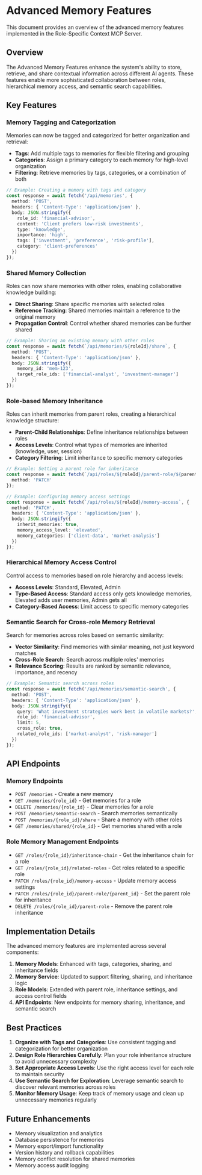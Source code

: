 # Advanced Memory Features

This document provides an overview of the advanced memory features implemented in the Role-Specific Context MCP Server.

## Overview

The Advanced Memory Features enhance the system's ability to store, retrieve, and share contextual information across different AI agents. These features enable more sophisticated collaboration between roles, hierarchical memory access, and semantic search capabilities.

## Key Features

### Memory Tagging and Categorization

Memories can now be tagged and categorized for better organization and retrieval:

- **Tags**: Add multiple tags to memories for flexible filtering and grouping
- **Categories**: Assign a primary category to each memory for high-level organization
- **Filtering**: Retrieve memories by tags, categories, or a combination of both

```typescript
// Example: Creating a memory with tags and category
const response = await fetch('/api/memories', {
  method: 'POST',
  headers: { 'Content-Type': 'application/json' },
  body: JSON.stringify({
    role_id: 'financial-advisor',
    content: 'Client prefers low-risk investments',
    type: 'knowledge',
    importance: 'high',
    tags: ['investment', 'preference', 'risk-profile'],
    category: 'client-preferences'
  })
});
```

### Shared Memory Collection

Roles can now share memories with other roles, enabling collaborative knowledge building:

- **Direct Sharing**: Share specific memories with selected roles
- **Reference Tracking**: Shared memories maintain a reference to the original memory
- **Propagation Control**: Control whether shared memories can be further shared

```typescript
// Example: Sharing an existing memory with other roles
const response = await fetch(`/api/memories/${roleId}/share`, {
  method: 'POST',
  headers: { 'Content-Type': 'application/json' },
  body: JSON.stringify({
    memory_id: 'mem-123',
    target_role_ids: ['financial-analyst', 'investment-manager']
  })
});
```

### Role-based Memory Inheritance

Roles can inherit memories from parent roles, creating a hierarchical knowledge structure:

- **Parent-Child Relationships**: Define inheritance relationships between roles
- **Access Levels**: Control what types of memories are inherited (knowledge, user, session)
- **Category Filtering**: Limit inheritance to specific memory categories

```typescript
// Example: Setting a parent role for inheritance
const response = await fetch(`/api/roles/${roleId}/parent-role/${parentId}`, {
  method: 'PATCH'
});

// Example: Configuring memory access settings
const response = await fetch(`/api/roles/${roleId}/memory-access`, {
  method: 'PATCH',
  headers: { 'Content-Type': 'application/json' },
  body: JSON.stringify({
    inherit_memories: true,
    memory_access_level: 'elevated',
    memory_categories: ['client-data', 'market-analysis']
  })
});
```

### Hierarchical Memory Access Control

Control access to memories based on role hierarchy and access levels:

- **Access Levels**: Standard, Elevated, Admin
- **Type-Based Access**: Standard access only gets knowledge memories, Elevated adds user memories, Admin gets all
- **Category-Based Access**: Limit access to specific memory categories

### Semantic Search for Cross-role Memory Retrieval

Search for memories across roles based on semantic similarity:

- **Vector Similarity**: Find memories with similar meaning, not just keyword matches
- **Cross-Role Search**: Search across multiple roles' memories
- **Relevance Scoring**: Results are ranked by semantic relevance, importance, and recency

```typescript
// Example: Semantic search across roles
const response = await fetch('/api/memories/semantic-search', {
  method: 'POST',
  headers: { 'Content-Type': 'application/json' },
  body: JSON.stringify({
    query: 'What investment strategies work best in volatile markets?',
    role_id: 'financial-advisor',
    limit: 5,
    cross_role: true,
    related_role_ids: ['market-analyst', 'risk-manager']
  })
});
```

## API Endpoints

### Memory Endpoints

- `POST /memories` - Create a new memory
- `GET /memories/{role_id}` - Get memories for a role
- `DELETE /memories/{role_id}` - Clear memories for a role
- `POST /memories/semantic-search` - Search memories semantically
- `POST /memories/{role_id}/share` - Share a memory with other roles
- `GET /memories/shared/{role_id}` - Get memories shared with a role

### Role Memory Management Endpoints

- `GET /roles/{role_id}/inheritance-chain` - Get the inheritance chain for a role
- `GET /roles/{role_id}/related-roles` - Get roles related to a specific role
- `PATCH /roles/{role_id}/memory-access` - Update memory access settings
- `PATCH /roles/{role_id}/parent-role/{parent_id}` - Set the parent role for inheritance
- `DELETE /roles/{role_id}/parent-role` - Remove the parent role inheritance

## Implementation Details

The advanced memory features are implemented across several components:

1. **Memory Models**: Enhanced with tags, categories, sharing, and inheritance fields
2. **Memory Service**: Updated to support filtering, sharing, and inheritance logic
3. **Role Models**: Extended with parent role, inheritance settings, and access control fields
4. **API Endpoints**: New endpoints for memory sharing, inheritance, and semantic search

## Best Practices

1. **Organize with Tags and Categories**: Use consistent tagging and categorization for better organization
2. **Design Role Hierarchies Carefully**: Plan your role inheritance structure to avoid unnecessary complexity
3. **Set Appropriate Access Levels**: Use the right access level for each role to maintain security
4. **Use Semantic Search for Exploration**: Leverage semantic search to discover relevant memories across roles
5. **Monitor Memory Usage**: Keep track of memory usage and clean up unnecessary memories regularly

## Future Enhancements

- Memory visualization and analytics
- Database persistence for memories
- Memory export/import functionality
- Version history and rollback capabilities
- Memory conflict resolution for shared memories
- Memory access audit logging
